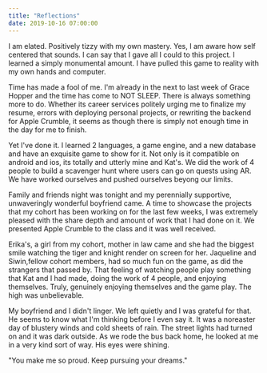 ```yaml
---
title: "Reflections"
date: 2019-10-16 07:00:00
---
```


I am elated. Positively tizzy with my own mastery. Yes, I am aware how self centered that sounds. I can say that I gave all I could to this project. I learned a simply monumental amount. I have pulled this game to reality with my own hands and computer.

Time has made a fool of me. I'm already in the next to last week of Grace Hopper and the time has come to NOT SLEEP. There is always something more to do. Whether its career services politely urging me to finalize my resume, errors with deploying personal projects, or rewriting the backend for Apple Crumble, it seems as though there is simply not enough time in the day for me to finish.

Yet I've done it. I learned 2 languages, a game engine, and a new database and have an exquisite game to show for it. Not only is it compatible on android and ios, its totally and utterly mine and Kat's. We did the work of 4 people to build a scavenger hunt where users can go on quests using AR. We have worked ourselves and pushed ourselves beyong our limits.

Family and friends night was tonight and my perennially supportive, unwaveringly wonderful boyfriend came. A time to showcase the projects that my cohort has been working on for the last few weeks, I was extremely pleased with the share depth and amount of work that I had done on it. We presented Apple Crumble to the class and it was well received.

Erika's, a girl from my cohort, mother in law came and she had the biggest smile watching the tiger and knight render on screen for her. Jaqueline and Siwin,fellow cohort members, had so much fun on the game, as did the strangers that passed by. That feeling of watching people play something that Kat and I had made, doing the work of 4 people, and enjoying themselves. Truly, genuinely enjoying themselves and the game play. The high was unbelievable.

My boyfriend and I didn't linger. We left quietly and I was grateful for that. He seems to know what I'm thinking before I even say it.
 It was a noreaster day of blustery winds and cold sheets of rain. The street lights had turned on and it was dark outside. As we rode the bus back home, he looked at me in a very kind sort of way. His eyes were shining.

"You make me so proud. Keep pursuing your dreams."

